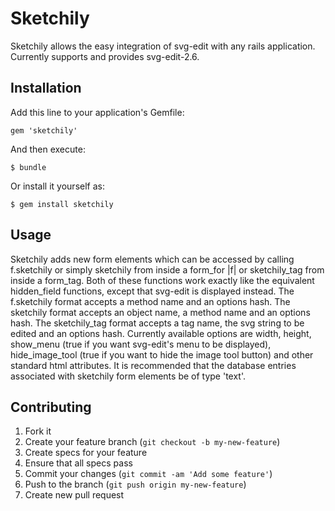 # Sketchily

Sketchily allows the easy integration of svg-edit with any rails application.
Currently supports and provides svg-edit-2.6.

## Installation

Add this line to your application's Gemfile:

    gem 'sketchily'

And then execute:

    $ bundle

Or install it yourself as:

    $ gem install sketchily

## Usage

Sketchily adds new form elements which can be accessed by calling f.sketchily or simply sketchily from inside a form_for |f| or sketchily_tag from inside a form_tag.
Both of these functions work exactly like the equivalent hidden_field functions, except that svg-edit is displayed instead.
The f.sketchily format accepts a method name and an options hash.
The sketchily format accepts an object name, a method name and an options hash.
The sketchily_tag format accepts a tag name, the svg string to be edited and an options hash.
Currently available options are width, height, show_menu (true if you want svg-edit's menu to be displayed), hide_image_tool (true if you want to hide the image tool button) and other standard html attributes.
It is recommended that the database entries associated with sketchily form elements be of type 'text'.

## Contributing

1. Fork it
2. Create your feature branch (`git checkout -b my-new-feature`)
3. Create specs for your feature
4. Ensure that all specs pass
5. Commit your changes (`git commit -am 'Add some feature'`)
6. Push to the branch (`git push origin my-new-feature`)
7. Create new pull request


